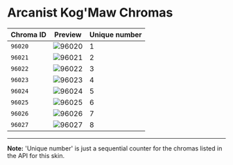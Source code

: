 # Arcanist Kog'Maw Chromas

| Chroma ID | Preview | Unique number |
|---|---|---|
| `96020` | ![96020](https://raw.communitydragon.org/latest/plugins/rcp-be-lol-game-data/global/default/v1/champion-chroma-images/96/96020.png) | 1 |
| `96021` | ![96021](https://raw.communitydragon.org/latest/plugins/rcp-be-lol-game-data/global/default/v1/champion-chroma-images/96/96021.png) | 2 |
| `96022` | ![96022](https://raw.communitydragon.org/latest/plugins/rcp-be-lol-game-data/global/default/v1/champion-chroma-images/96/96022.png) | 3 |
| `96023` | ![96023](https://raw.communitydragon.org/latest/plugins/rcp-be-lol-game-data/global/default/v1/champion-chroma-images/96/96023.png) | 4 |
| `96024` | ![96024](https://raw.communitydragon.org/latest/plugins/rcp-be-lol-game-data/global/default/v1/champion-chroma-images/96/96024.png) | 5 |
| `96025` | ![96025](https://raw.communitydragon.org/latest/plugins/rcp-be-lol-game-data/global/default/v1/champion-chroma-images/96/96025.png) | 6 |
| `96026` | ![96026](https://raw.communitydragon.org/latest/plugins/rcp-be-lol-game-data/global/default/v1/champion-chroma-images/96/96026.png) | 7 |
| `96027` | ![96027](https://raw.communitydragon.org/latest/plugins/rcp-be-lol-game-data/global/default/v1/champion-chroma-images/96/96027.png) | 8 |

---

**Note:** 'Unique number' is just a sequential counter for the chromas listed in the API for this skin.